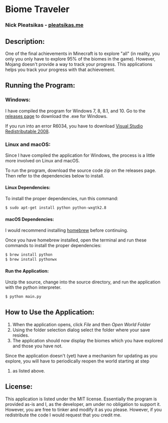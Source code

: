# Biome Traveler
### Nick Pleatsikas - [pleatsikas.me](http://pleatsikas.me)

## Description:
One of the final achievements in Minecraft is to explore "all" (in reality, you only 
you only have to explore 95% of the biomes in the game). However, Mojang doesn't 
provide a way to track your progress. This applications helps you track your progress 
with that achievement.

## Running the Program:

### Windows:
I have compiled the program for Windows 7, 8, 8.1, and 10. Go to the [releases page](https://github.com/MrFlynn/Minecraft-Biome-Traveler/releases) to download the .exe for Windows.

If you run into an error R6034, you have to download [Visual Studio Redistributable 2008](https://www.microsoft.com/en-us/download/details.aspx?id=29).

### Linux and macOS:
Since I have compiled the application for Windows, the process is a little 
more involved on Linux and macOS.

To run the program, download the source code zip on the releases page. Then 
refer to the dependencies below to install.

#### Linux Dependencies:
To install the proper dependencies, run this command:
```bash
$ sudo apt-get install python python-wxgtk2.8
```

#### macOS Dependencies:
I would recommend installing [homebrew](http://brew.sh/) before continuing.

Once you have homebrew installed, open the terminal and run these commands 
to install the proper dependencies:
```bash
$ brew install python
$ brew install pythonwx
```

#### Run the Application:
Unzip the source, change into the source directory, and run the application with 
the python interpreter.
```bash
$ python main.py
```

## How to Use the Application:
1. When the application opens, click *File* and then *Open World Folder*
2. Using the folder selection dialog select the folder where your save resides.
3. The application should now display the biomes which you have explored and those you have 
not.

Since the application doesn't (yet) have a mechanism for updating as you 
explore, you will have to periodically reopen the world starting at step 
1. as listed above.

## License:
This application is listed under the MIT license. Essentially the program is 
provided as-is and I, as the developer, am under no obligation to support it. However, 
you are free to tinker and modify it as you please. However, if you redistribute the 
code I would request that you credit me.

